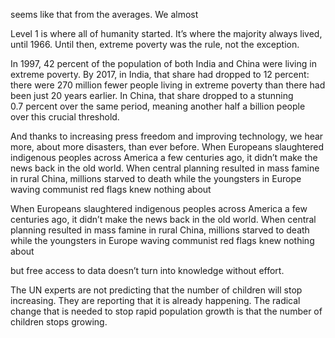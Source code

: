 seems like that from the averages. We almost


Level 1 is where all of humanity started. It’s where the majority always lived, until 1966. Until then, extreme poverty was the rule, not the exception.


In 1997, 42 percent of the population of both India and China were living in extreme poverty. By 2017, in India, that share had dropped to 12 percent: there were 270 million fewer people living in extreme poverty than there had been just 20 years earlier. In China, that share dropped to a stunning 0.7 percent over the same period, meaning another half a billion people over this crucial threshold.


And thanks to increasing press freedom and improving technology, we hear more, about more disasters, than ever before. When Europeans slaughtered indigenous peoples across America a few centuries ago, it didn’t make the news back in the old world. When central planning resulted in mass famine in rural China, millions starved to death while the youngsters in Europe waving communist red flags knew nothing about


When Europeans slaughtered indigenous peoples across America a few centuries ago, it didn’t make the news back in the old world. When central planning resulted in mass famine in rural China, millions starved to death while the youngsters in Europe waving communist red flags knew nothing about


but free access to data doesn’t turn into knowledge without effort.


The UN experts are not predicting that the number of children will stop increasing. They are reporting that it is already happening. The radical change that is needed to stop rapid population growth is that the number of children stops growing.



